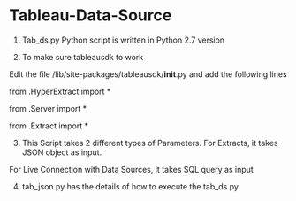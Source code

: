 # Tableau-Data-Source

1. Tab_ds.py Python script is written in Python 2.7 version

2. To make sure tableausdk to work

Edit the file /lib/site-packages/tableausdk/__init__.py and add the following lines

from .HyperExtract import *

from .Server import *

from .Extract import *

3. This Script takes 2 different types of Parameters. 
For Extracts, it takes JSON object as input.

For Live Connection with Data Sources, it takes SQL query as input

4. tab_json.py has the details of how to execute the tab_ds.py
